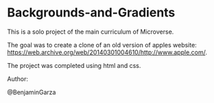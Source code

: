 # Backgrounds-and-Gradients
This is a solo project of the main curriculum of Microverse.

The goal was to create a clone of an old version of apples website: https://web.archive.org/web/20140301004610/http://www.apple.com/.

The project was completed using html and css.

Author:

@BenjaminGarza
